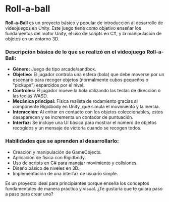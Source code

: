 # Roll-a-ball

**Roll-a-Ball** es un proyecto básico y popular de introducción al desarrollo de videojuegos en Unity. Este juego tiene como objetivo enseñar los fundamentos del motor Unity, el uso de scripts en C#, y la manipulación de objetos en un entorno 3D.

### Descripción básica de lo que se realizó en el videojuego Roll-a-Ball:

* **Género:** Juego de tipo arcade/sandbox.
* **Objetivo:** El jugador controla una esfera (bola) que debe moverse por un escenario para recoger objetos (normalmente cubos pequeños o "pickups") esparcidos por el nivel.
* **Controles:** El jugador mueve la bola utilizando las teclas de dirección o las teclas WASD.
* **Mecánica principal:** Física realista de rodamiento gracias al componente Rigidbody en Unity, que simula el movimiento y la inercia.
* **Interacción:** Al entrar en contacto con los objetos coleccionables, estos desaparecen y se incrementa un contador de puntuación.
* **Interfaz:** Se incluye una UI básica para mostrar el número de objetos recogidos y un mensaje de victoria cuando se recogen todos.

### Habilidades que se aprenden al desarrollarlo:

* Creación y manipulación de GameObjects.
* Aplicación de física con Rigidbody.
* Uso de scripts en C# para manejar movimiento y colisiones.
* Diseño básico de niveles en 3D.
* Implementación de una interfaz de usuario simple.

Es un proyecto ideal para principiantes porque enseña los conceptos fundamentales de manera práctica y visual. ¿Te gustaría que te guiara paso a paso para crear uno?

